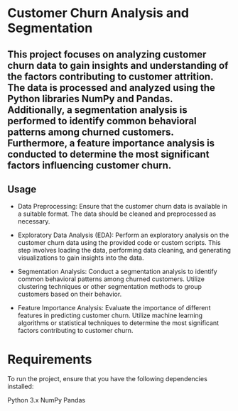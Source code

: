 # Customer Churn Analysis and Segmentation
## This project focuses on analyzing customer churn data to gain insights and understanding of the factors contributing to customer attrition. The data is processed and analyzed using the Python libraries NumPy and Pandas. Additionally, a segmentation analysis is performed to identify common behavioral patterns among churned customers. Furthermore, a feature importance analysis is conducted to determine the most significant factors influencing customer churn.

## Usage

- Data Preprocessing: Ensure that the customer churn data is available in a suitable format. The data should be cleaned and preprocessed as necessary.

- Exploratory Data Analysis (EDA): Perform an exploratory analysis on the customer churn data using the provided code or custom scripts. This step involves loading the data, performing data cleaning, and generating visualizations to gain insights into the data.

- Segmentation Analysis: Conduct a segmentation analysis to identify common behavioral patterns among churned customers. Utilize clustering techniques or other segmentation methods to group customers based on their behavior.

- Feature Importance Analysis: Evaluate the importance of different features in predicting customer churn. Utilize machine learning algorithms or statistical techniques to determine the most significant factors contributing to customer churn.

# Requirements
To run the project, ensure that you have the following dependencies installed:

Python 3.x
NumPy
Pandas





